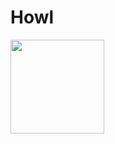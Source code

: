 # Howl

<img src="https://user-images.githubusercontent.com/59468153/205462443-019b653c-689f-40d4-9677-ccc184ecaad6.png" width="150px" height="150px"/>
